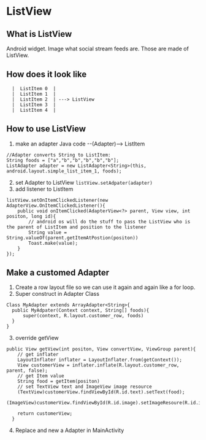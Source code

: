# ListView

## What is ListView
Android widget.
Image what social stream feeds are. Those are made of ListView.

## How does it look like

      |  ListItem 0  |
      |  ListItem 1  |
      |  ListItem 2  | ---> ListView
      |  ListItem 3  |
      |  ListItem 4  |

## How to use ListView

1. make an adapter
Java code  --(Adapter)--> ListItem 
```
//Adapter converts String to ListItem:
String foods = ["a","b","b","b","b","b"];
ListAdapter adapter = new ListAdapter<String>(this, android.layout.simple_list_item_1, foods);
```
2. set Adapter to ListView `listView.setAdpater(adapter)`
3. add listener to ListItem

```
listView.setOnItemClickedListener(new AdapterView.OnItemClickedListener(){
    public void onItemClicked(AdapterView<?> parent, View view, int positon, long id){
        // android os will do the stuff to pass the ListView who is the parent of ListItem and position to the listener
        String value = String.valueOf(parent.getItemAtPostion(positon))
        Toast.make(value);
    }
});
```


## Make a customed Adapter

1. Create a row layout file so we can use it again and again like a for loop.
2. Super construct in Adapter Class
```
Class MyAdapter extends ArrayAdapter<String>{
  public MyAdpater(Context context, String[] foods){
      super(context, R.layout.customer_row, foods)
  }  
}
```
3. override getView
```
public View getView(int positon, View convertView, ViewGroup parent){
    // get inflater
    LayoutInflater inflater = LayoutInflater.from(getContext());
    View customerView = inflater.inflate(R.layout.customer_row, parent, false);
    // get Item value
    String food = getItem(positon)
    // set TextView text and ImageView image resource
    (TextView)customerView.findViewById(R.id.text).setText(food);
    (ImageView)customerView.findViewById(R.id.image).setImageResoure(R.id.image_pic);

    return customerView;
  }
```
4. Replace and new a Adapter in MainActivity
